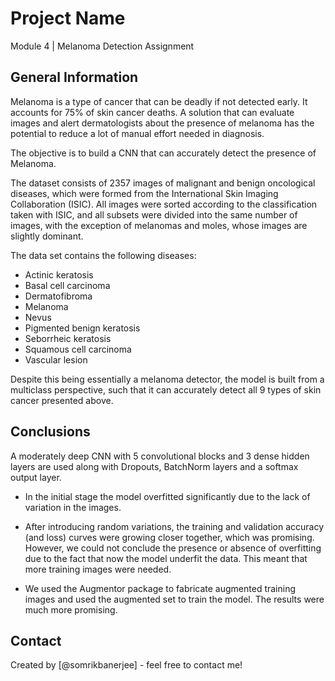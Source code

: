 # Project Name
Module 4 | Melanoma Detection Assignment


## General Information
Melanoma is a type of cancer that can be deadly if not detected early. It accounts for 75% of skin cancer deaths. A solution that can evaluate images and alert dermatologists about the presence of melanoma has the potential to reduce a lot of manual effort needed in diagnosis.

The objective is to build a CNN that can accurately detect the presence of Melanoma.

The dataset consists of 2357 images of malignant and benign oncological diseases, which were formed from the International Skin Imaging Collaboration (ISIC). All images were sorted according to the classification taken with ISIC, and all subsets were divided into the same number of images, with the exception of melanomas and moles, whose images are slightly dominant.

The data set contains the following diseases:
- Actinic keratosis
- Basal cell carcinoma
- Dermatofibroma
- Melanoma
- Nevus
- Pigmented benign keratosis
- Seborrheic keratosis
- Squamous cell carcinoma
- Vascular lesion

Despite this being essentially a melanoma detector, the model is built from a multiclass perspective, such that it can accurately detect all 9 types of skin cancer presented above.

## Conclusions
A moderately deep CNN with 5 convolutional blocks and 3 dense hidden layers are used along with Dropouts, BatchNorm layers and a softmax output layer.

- In the initial stage the model overfitted significantly due to the lack of variation in the images.

- After introducing random variations, the training and validation accuracy (and loss) curves were growing closer together, which was promising. However, we could not conclude the presence or absence of overfitting due to the fact that now the model underfit the data. This meant that more training images were needed.

- We used the Augmentor package to fabricate augmented training images and used the augmented set to train the model. The results were much more promising.


## Contact
Created by [@somrikbanerjee] - feel free to contact me!